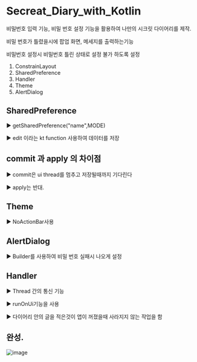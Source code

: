 # Secreat_Diary_with_Kotlin

비밀번호 입력 기능, 비밀 번호 설정 기능을 활용하여 나만의 시크릿 다이어리를 제작.

비밀 번호가 틀렸을시에 팝업 화면, 메세지를 출력하는기능

비밀번호 설정시 비밀번호 틀린 상태로 설정 불가 하도록 설정

1. ConstrainLayout
2. SharedPreference
3. Handler
4. Theme
5. AlertDialog

## SharedPreference
▶ getSharedPreference("name",MODE)

▶ edit 이라는 kt function 사용하여 데이터를 저장


## commit 과 apply 의 차이점

▶ commit은 ui thread를 멈추고 저장될때까지 기다린다

▶ apply는 반대.

## Theme

▶ NoActionBar사용

## AlertDialog

▶ Builder를 사용하여 비밀 번호 실패시 나오게 설정

## Handler

▶ Thread 간의 통신 기능

▶ runOnUi기능을 사용

▶ 다이어리 안의 글을 적은것이 앱이 꺼졌을때 사라지지 않는 작업을 함

## 완성.

![image](https://user-images.githubusercontent.com/72656002/153360070-578e1799-2a6e-4e94-ad14-9b83294966cc.png)
